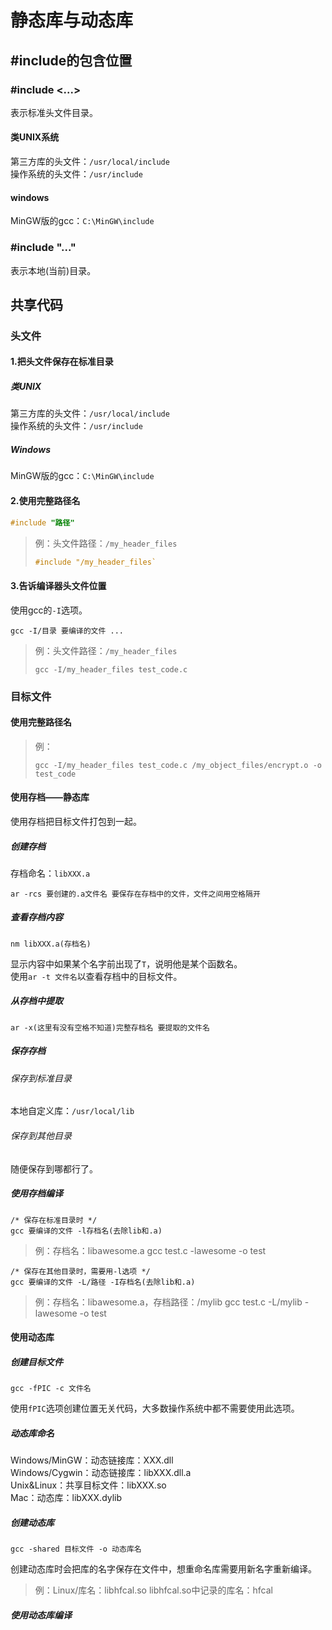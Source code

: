 # 静态库与动态库
## #include的包含位置
### #include <...>
表示标准头文件目录。  

#### 类UNIX系统
第三方库的头文件：`/usr/local/include`  
操作系统的头文件：`/usr/include`  

#### windows
MinGW版的gcc：`C:\MinGW\include`  

### #include "..."
表示本地(当前)目录。  

## 共享代码
### 头文件
#### 1.把头文件保存在标准目录
##### 类UNIX
第三方库的头文件：`/usr/local/include`  
操作系统的头文件：`/usr/include`  

##### Windows
MinGW版的gcc：`C:\MinGW\include`  

#### 2.使用完整路径名
```c
#include "路径"
```
>例：头文件路径：`/my_header_files`
>```c
>#include "/my_header_files`
>```

#### 3.告诉编译器头文件位置
使用gcc的`-I`选项。  
```
gcc -I/目录 要编译的文件 ...
```
>例：头文件路径：`/my_header_files`
>```
>gcc -I/my_header_files test_code.c
>```

### 目标文件
#### 使用完整路径名
>例：
>```
>gcc -I/my_header_files test_code.c /my_object_files/encrypt.o -o test_code
>```

#### 使用存档——静态库
使用存档把目标文件打包到一起。  

##### 创建存档
存档命名：`libXXX.a`  
```
ar -rcs 要创建的.a文件名 要保存在存档中的文件，文件之间用空格隔开
```

##### 查看存档内容
```
nm libXXX.a(存档名)
```
显示内容中如果某个名字前出现了`T`，说明他是某个函数名。  
使用`ar -t 文件名`以查看存档中的目标文件。  

##### 从存档中提取
```
ar -x(这里有没有空格不知道)完整存档名 要提取的文件名
```

##### 保存存档
###### 保存到标准目录
本地自定义库：`/usr/local/lib`  

###### 保存到其他目录
随便保存到哪都行了。  

##### 使用存档编译
```
/* 保存在标准目录时 */
gcc 要编译的文件 -l存档名(去除lib和.a)
```
>例：存档名：libawesome.a
>gcc test.c -lawesome -o test
```
/* 保存在其他目录时，需要用-l选项 */
gcc 要编译的文件 -L/路径 -I存档名(去除lib和.a)
```
>例：存档名：libawesome.a，存档路径：/mylib
>gcc test.c -L/mylib -lawesome -o test

#### 使用动态库
##### 创建目标文件
```
gcc -fPIC -c 文件名
```
使用`fPIC`选项创建位置无关代码，大多数操作系统中都不需要使用此选项。  

##### 动态库命名
Windows/MinGW：动态链接库：XXX.dll  
Windows/Cygwin：动态链接库：libXXX.dll.a  
Unix&Linux：共享目标文件：libXXX.so  
Mac：动态库：libXXX.dylib  

##### 创建动态库
```
gcc -shared 目标文件 -o 动态库名
```
创建动态库时会把库的名字保存在文件中，想重命名库需要用新名字重新编译。  
>例：Linux/库名：libhfcal.so
>libhfcal.so中记录的库名：hfcal

##### 使用动态库编译







